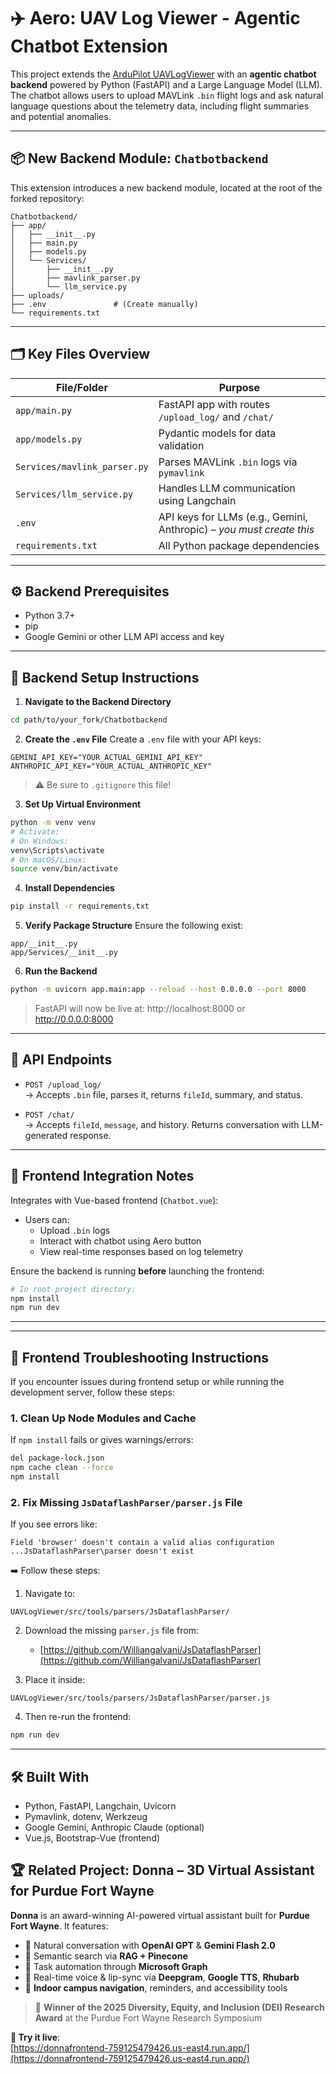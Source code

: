 
# ✈️ Aero: UAV Log Viewer - Agentic Chatbot Extension

This project extends the [ArduPilot UAVLogViewer](https://github.com/ArduPilot/UAVLogViewer) with an **agentic chatbot backend** powered by Python (FastAPI) and a Large Language Model (LLM). The chatbot allows users to upload MAVLink `.bin` flight logs and ask natural language questions about the telemetry data, including flight summaries and potential anomalies.

---

## 📦 New Backend Module: `Chatbotbackend`

This extension introduces a new backend module, located at the root of the forked repository:

```
Chatbotbackend/
├── app/
│   ├── __init__.py
│   ├── main.py
│   ├── models.py
│   └── Services/
│       ├── __init__.py
│       ├── mavlink_parser.py
│       └── llm_service.py
├── uploads/
├── .env               # (Create manually)
└── requirements.txt
```

---

## 🗂️ Key Files Overview

| File/Folder | Purpose |
|-------------|---------|
| `app/main.py` | FastAPI app with routes `/upload_log/` and `/chat/` |
| `app/models.py` | Pydantic models for data validation |
| `Services/mavlink_parser.py` | Parses MAVLink `.bin` logs via `pymavlink` |
| `Services/llm_service.py` | Handles LLM communication using Langchain |
| `.env` | API keys for LLMs (e.g., Gemini, Anthropic) – *you must create this* |
| `requirements.txt` | All Python package dependencies |

---

## ⚙️ Backend Prerequisites

- Python 3.7+
- pip
- Google Gemini or other LLM API access and key

---

## 🚀 Backend Setup Instructions

1. **Navigate to the Backend Directory**
```bash
cd path/to/your_fork/Chatbotbackend
```

2. **Create the `.env` File**
Create a `.env` file with your API keys:
```env
GEMINI_API_KEY="YOUR_ACTUAL_GEMINI_API_KEY"
ANTHROPIC_API_KEY="YOUR_ACTUAL_ANTHROPIC_KEY"
```
> ⚠️ Be sure to `.gitignore` this file!

3. **Set Up Virtual Environment**
```bash
python -m venv venv
# Activate:
# On Windows:
venv\Scripts\activate
# On macOS/Linux:
source venv/bin/activate
```

4. **Install Dependencies**
```bash
pip install -r requirements.txt
```

5. **Verify Package Structure**
Ensure the following exist:
```
app/__init__.py
app/Services/__init__.py
```

6. **Run the Backend**
```bash
python -m uvicorn app.main:app --reload --host 0.0.0.0 --port 8000
```

> FastAPI will now be live at: http://localhost:8000 or http://0.0.0.0:8000

---

## 🧪 API Endpoints

- `POST /upload_log/`  
   → Accepts `.bin` file, parses it, returns `fileId`, summary, and status.

- `POST /chat/`  
   → Accepts `fileId`, `message`, and history. Returns conversation with LLM-generated response.

---

## 💬 Frontend Integration Notes

Integrates with Vue-based frontend (`Chatbot.vue`):

- Users can:
  - Upload `.bin` logs
  - Interact with chatbot using Aero button
  - View real-time responses based on log telemetry

Ensure the backend is running **before** launching the frontend:
```bash
# In root project directory:
npm install
npm run dev
```

---
---

## 🧩 Frontend Troubleshooting Instructions

If you encounter issues during frontend setup or while running the development server, follow these steps:

### 1. Clean Up Node Modules and Cache

If `npm install` fails or gives warnings/errors:
```bash
del package-lock.json
npm cache clean --force
npm install
```

### 2. Fix Missing `JsDataflashParser/parser.js` File

If you see errors like:
```
Field 'browser' doesn't contain a valid alias configuration
...JsDataflashParser\parser doesn't exist
```

➡️ Follow these steps:

1. Navigate to:
```
UAVLogViewer/src/tools/parsers/JsDataflashParser/
```

2. Download the missing `parser.js` file from:
   - [https://github.com/Williangalvani/JsDataflashParser](https://github.com/Williangalvani/JsDataflashParser)

3. Place it inside:
```
UAVLogViewer/src/tools/parsers/JsDataflashParser/parser.js
```

4. Then re-run the frontend:
```bash
npm run dev
```

---

## 🛠️ Built With

- Python, FastAPI, Langchain, Uvicorn
- Pymavlink, dotenv, Werkzeug
- Google Gemini, Anthropic Claude (optional)
- Vue.js, Bootstrap-Vue (frontend)

## 🏆 Related Project: Donna – 3D Virtual Assistant for Purdue Fort Wayne

**Donna** is an award-winning AI-powered virtual assistant built for **Purdue Fort Wayne**. It features:

- 🔹 Natural conversation with **OpenAI GPT** & **Gemini Flash 2.0**
- 🔹 Semantic search via **RAG + Pinecone**
- 🔹 Task automation through **Microsoft Graph**
- 🔹 Real-time voice & lip-sync via **Deepgram**, **Google TTS**, **Rhubarb**
- 🔹 **Indoor campus navigation**, reminders, and accessibility tools

> 🏅 **Winner of the 2025 Diversity, Equity, and Inclusion (DEI) Research Award** at the Purdue Fort Wayne Research Symposium

**🧪 Try it live**:  
[https://donnafrontend-759125479426.us-east4.run.app/](https://donnafrontend-759125479426.us-east4.run.app/)


